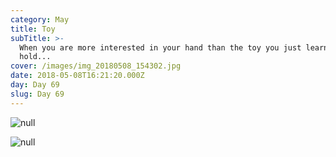 ```yaml
---
category: May
title: Toy
subTitle: >-
  When you are more interested in your hand than the toy you just learned how to
  hold...
cover: /images/img_20180508_154302.jpg
date: 2018-05-08T16:21:20.000Z
day: Day 69
slug: Day 69
---
```

![null](/images/img_20180508_154302.jpg)

![null](/images/img_20180508_154913.jpg)
